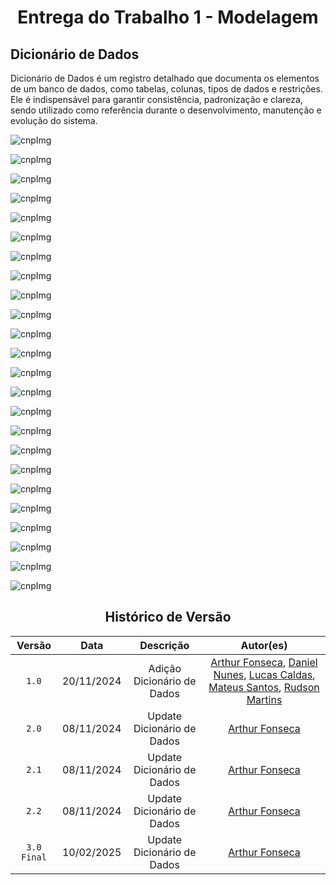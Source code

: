 # <center>Entrega do Trabalho 1 - Modelagem</center>

## **Dicionário de Dados**

Dicionário de Dados é um registro detalhado que documenta os elementos de um banco de dados, como tabelas, colunas, tipos de dados e restrições. Ele é indispensável para garantir consistência, padronização e clareza, sendo utilizado como referência durante o desenvolvimento, manutenção e evolução do sistema.

![cnpImg](../img/personagem_dd.png)


![cnpImg](../img/pc_dd.png)


![cnpImg](../img/npc_dd.png)


![cnpImg](../img/inimigo_dd.png)


![cnpImg](../img/instanciainimigo_dd.png)


![cnpImg](../img/comerciante_dd.png)


![cnpImg](../img/loja_dd.png)


![cnpImg](../img/item_dd.png)


![cnpImg](../img/armadura_dd.png)


![cnpImg](../img/arma_dd.png)


![cnpImg](../img/implantecibernetico_dd.png)


![cnpImg](../img/instanciaitem_dd.png)


![cnpImg](../img/inventario_dd.png)


![cnpImg](../img/distrito_dd.png)


![cnpImg](../img/celula_dd.png)


![cnpImg](../img/classes_dd.png)


![cnpImg](../img/faccao_dd.png)


![cnpImg](../img/dialogo_dd.png)


![cnpImg](../img/interacao_dd.png)


![cnpImg](../img/missao_dd.png)


![cnpImg](../img/progresso_missao_dd.png)


![cnpImg](../img/armadura_equipada_dd.png)


![cnpImg](../img/implante_equipado_dd.png)


![cnpImg](../img/salarespawninimigo_dd.png)

<center>

## Histórico de Versão
| Versão | Data | Descrição | Autor(es) |
| :-: | :-: | :-: | :-: | 
| `1.0`  | 20/11/2024 | Adição Dicionário de Dados| [Arthur Fonseca](https://github.com/arthrfonsecaa), [Daniel Nunes](https://github.com/DanNunes777), [Lucas Caldas](https://github.com/lucascaldasb), [Mateus Santos](https://github.com/14luke08), [Rudson Martins](https://github.com/RudsonMartin) |
| `2.0` | 08/11/2024 | Update Dicionário de Dados | [Arthur Fonseca](https://github.com/arthrfonsecaa) |
| `2.1` | 08/11/2024 | Update Dicionário de Dados | [Arthur Fonseca](https://github.com/arthrfonsecaa) |
| `2.2` | 08/11/2024 | Update Dicionário de Dados | [Arthur Fonseca](https://github.com/arthrfonsecaa) |
| `3.0 Final` | 10/02/2025 | Update Dicionário de Dados | [Arthur Fonseca](https://github.com/arthrfonsecaa) |
</center>
